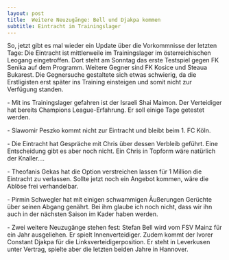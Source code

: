 ```yaml
---
layout: post
title:  Weitere Neuzugänge: Bell und Djakpa kommen
subtitle: Eintracht im Trainingslager
---
```


So, jetzt gibt es mal wieder ein Update über die Vorkommnisse der letzten Tage: Die Eintracht ist mittlerweile im Trainingslager im österreichischen Leogang eingetroffen. Dort steht am Sonntag das erste Testspiel gegen FK Senika auf dem Programm. Weitere Gegner sind FK Kosice und Steaua Bukarest. Die Gegnersuche gestaltete sich etwas schwierig, da die Erstligisten erst später ins Training einsteigen und somit nicht zur Verfügung standen.

\- Mit ins Trainingslager gefahren ist der Israeli Shai Maimon. Der Verteidiger hat bereits Champions League-Erfahrung. Er soll einige Tage getestet werden.

\- Slawomir Peszko kommt nicht zur Eintracht und bleibt beim 1. FC Köln.

\- Die Eintracht hat Gespräche mit Chris über dessen Verbleib geführt. Eine Entscheidung gibt es aber noch nicht. Ein Chris in Topform wäre natürlich der Knaller....

\- Theofanis Gekas hat die Option verstreichen lassen für 1 Million die Eintracht zu verlassen. Sollte jetzt noch ein Angebot kommen, wäre die Ablöse frei verhandelbar.

\- Pirmin Schwegler hat mit einigen schwammigen Äußerungen Gerüchte über seinen Abgang genährt. Bei ihm glaube ich noch nicht, dass wir ihn auch in der nächsten Saison im Kader haben werden.

\- Zwei weitere Neuzugänge stehen fest: Stefan Bell wird vom FSV Mainz für ein Jahr ausgeliehen. Er spielt Innenverteidiger. Zudem kommt der Ivorer Constant Djakpa für die Linksverteidigerposition. Er steht in Leverkusen unter Vertrag, spielte aber die letzten beiden Jahre in Hannover.
